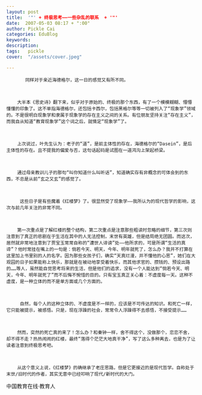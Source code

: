 ```yaml
---
layout: post  
title:  '"' + 终极思考——一些杂乱的联系  + '"'
date:  2007-05-03 08:17 + ":00" 
author: Pickle Cai  
categories: EduBlog  
keywords: 
description:   
tags:	pickle   
cover:  "/assets/cover.jpeg"  

---  
```

    
           同样对于亲近海德格尔，这一日的感觉又有所不同。



        大半本《思史诗》翻下来，似乎对于原始的、终极的那个东西，有了一个模模糊糊、懵懵懂懂的印象了。这不单指海德格尔，还包括卡西尔，包括黑格尔等等一切被列入了“现象学”领域的。不是很明白现象学和隶属于现象学的存在主义之间的关系。有位朋友坚持关注“存在主义”，而我自从知道“教育现象学”这个词之后，就情定“现象学”了。



        上次说过，叶先生认为：老子的“道”，是前主体性的存在，海德格尔的“Dasein”，是后主体性的存在。且不提我的偏爱与否，这句话起码是试图在一道鸿沟上架起桥梁。



        通过母亲教训儿子的那句“叫你知道什么叫听话”，知道确实存有非概念的可体会到的东西，不总是从前“玄之又玄”的感觉了。



         这些日子是有些魔着《红楼梦》了。很显然受了现象学——我所认为的现代哲学的影响，这次与前几年关注的非常不同。



        第一次重点是了解红楼的整个结构，第二次重点是注意那些粗读时忽略的细节，第三次则注意到了真正的悲剧在于生活在其中的人无法控制，末世有英雄，但是结局绝无团圆。而这次，居然就非常地注意到了贾宝玉常常自称的“遭世人诽谤”处——他所求的，可是所谓“生活的真谛”？他时常挂在嘴上的一句是：倘若今天、明天，今年、明年就死了，怎么办？我并不打算在这里加上书里别的人的名字。因为那些女孩子们，确实“天真烂漫，并不懂他的心思”，她们在大观园的日子如果能称上快乐，那就是在被动地享受着快乐，而其他求官的、攒钱的、预设出路的……等人，虽然能自觉思考将来的生活，但是他们的追求，没有一个人能达到“倘若今天、明天，今年、明年就死了”而不后悔不惋惜的目的。只有宝玉真正关心着：不虚度每一天。这种不虚度，是一种立体的而不是单方面或几个方面的。



         自然，每个人的这种立体的、不虚度是不一样的，应该是不可传达的知识。和死亡一样，它只能被提示，被感悟。只是，现在浮躁的社会，常常令人浮躁得不去感悟，不接受提示……



        然而，突然的死亡真的来了！怎么办？和秦钟一样，舍不得这个，没做那个，恋恋不舍，却不得不走？热热闹闹的红楼，最终“落得个茫茫大地真干净”，写了这么多种离去，也是为了让读者注意到终极思考吧。



        从这个意义上说，《红楼梦》的确继承了老庄思路，但是它更接近的是现代哲学。自称处于末世/旧时代的作者，其实无意中已经叩响了现代/新时代的大门。



		    
 中国教育在线·教育人

